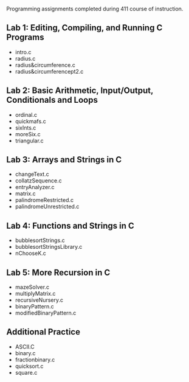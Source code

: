 Programming assignments completed during 411 course of instruction.

## Lab 1: Editing, Compiling, and Running C Programs
  - intro.c
  - radius.c
  - radius&circumference.c
  - radius&circumferencept2.c

## Lab 2: Basic Arithmetic, Input/Output, Conditionals and Loops
  - ordinal.c
  - quickmafs.c
  - sixInts.c
  - moreSix.c
  - triangular.c

## Lab 3: Arrays and Strings in C
  - changeText.c
  - collatzSequence.c
  - entryAnalyzer.c
  - matrix.c
  - palindromeRestricted.c
  - palindromeUnrestricted.c

## Lab 4: Functions and Strings in C
  - bubblesortStrings.c
  - bubblesortStringsLibrary.c
  - nChooseK.c

## Lab 5: More Recursion in C
  - mazeSolver.c
  - multiplyMatrix.c
  - recursiveNursery.c
  - binaryPattern.c
  - modifiedBinaryPattern.c

## Additional Practice
  - ASCII.C
  - binary.c
  - fractionbinary.c
  - quicksort.c
  - square.c
